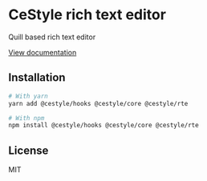 # CeStyle rich text editor

Quill based rich text editor

[View documentation](https://cestyle.dev/)

## Installation

```sh
# With yarn
yarn add @cestyle/hooks @cestyle/core @cestyle/rte

# With npm
npm install @cestyle/hooks @cestyle/core @cestyle/rte
```

## License

MIT
